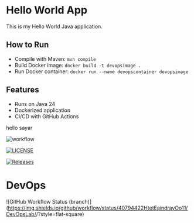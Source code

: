 # Hello World App

This is my Hello World Java application.

## How to Run
- Compile with Maven: `mvn compile`
- Build Docker image: `docker build -t devopsimage .`
- Run Docker container: `docker run --name devopscontainer devopsimage`

## Features
- Runs on Java 24
- Dockerized application
- CI/CD with GitHub Actions

hello sayar

![workflow](https://github.com/40794422HtetEaindrayOo11/DevOpsLab/actions/workflows/main.yml/badge.svg)

[![LICENSE](https://img.shields.io/github/license/40794422HtetEaindrayOo11/DevOpsLab.svg?style=flat-square)](https://github.com/40794422HtetEaindrayOo11/DevOpsLab/blob/master/LICENSE)

[![Releases](https://img.shields.io/github/release/40794422HtetEaindrayOo11/DevOpsLab/all.svg?style=flat-square)](https://github.com/40794422HtetEaindrayOo11/DevOpsLab/releases)

# DevOps
![GitHub Workflow Status (branch)](https://img.shields.io/github/workflow/status/40794422HtetEaindrayOo11/DevOpsLab/<action name taken from main.yml>/<branch>?style=flat-square)